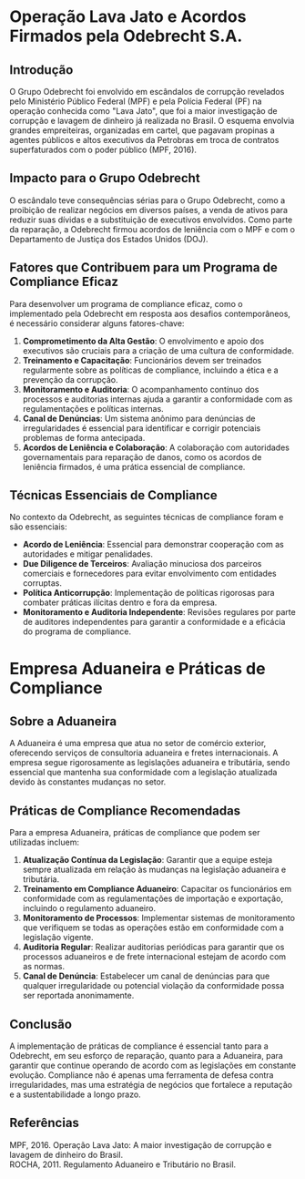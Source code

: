 # Operação Lava Jato e Acordos Firmados pela Odebrecht S.A.

## Introdução
O Grupo Odebrecht foi envolvido em escândalos de corrupção revelados pelo Ministério Público Federal (MPF) e pela Polícia Federal (PF) na operação conhecida como "Lava Jato", que foi a maior investigação de corrupção e lavagem de dinheiro já realizada no Brasil. O esquema envolvia grandes empreiteiras, organizadas em cartel, que pagavam propinas a agentes públicos e altos executivos da Petrobras em troca de contratos superfaturados com o poder público (MPF, 2016).

## Impacto para o Grupo Odebrecht
O escândalo teve consequências sérias para o Grupo Odebrecht, como a proibição de realizar negócios em diversos países, a venda de ativos para reduzir suas dívidas e a substituição de executivos envolvidos. Como parte da reparação, a Odebrecht firmou acordos de leniência com o MPF e com o Departamento de Justiça dos Estados Unidos (DOJ).

## Fatores que Contribuem para um Programa de Compliance Eficaz
Para desenvolver um programa de compliance eficaz, como o implementado pela Odebrecht em resposta aos desafios contemporâneos, é necessário considerar alguns fatores-chave:

1. **Comprometimento da Alta Gestão**: O envolvimento e apoio dos executivos são cruciais para a criação de uma cultura de conformidade.
2. **Treinamento e Capacitação**: Funcionários devem ser treinados regularmente sobre as políticas de compliance, incluindo a ética e a prevenção da corrupção.
3. **Monitoramento e Auditoria**: O acompanhamento contínuo dos processos e auditorias internas ajuda a garantir a conformidade com as regulamentações e políticas internas.
4. **Canal de Denúncias**: Um sistema anônimo para denúncias de irregularidades é essencial para identificar e corrigir potenciais problemas de forma antecipada.
5. **Acordos de Leniência e Colaboração**: A colaboração com autoridades governamentais para reparação de danos, como os acordos de leniência firmados, é uma prática essencial de compliance.

## Técnicas Essenciais de Compliance
No contexto da Odebrecht, as seguintes técnicas de compliance foram e são essenciais:
- **Acordo de Leniência**: Essencial para demonstrar cooperação com as autoridades e mitigar penalidades.
- **Due Diligence de Terceiros**: Avaliação minuciosa dos parceiros comerciais e fornecedores para evitar envolvimento com entidades corruptas.
- **Política Anticorrupção**: Implementação de políticas rigorosas para combater práticas ilícitas dentro e fora da empresa.
- **Monitoramento e Auditoria Independente**: Revisões regulares por parte de auditores independentes para garantir a conformidade e a eficácia do programa de compliance.

# Empresa Aduaneira e Práticas de Compliance

## Sobre a Aduaneira
A Aduaneira é uma empresa que atua no setor de comércio exterior, oferecendo serviços de consultoria aduaneira e fretes internacionais. A empresa segue rigorosamente as legislações aduaneira e tributária, sendo essencial que mantenha sua conformidade com a legislação atualizada devido às constantes mudanças no setor.

## Práticas de Compliance Recomendadas
Para a empresa Aduaneira, práticas de compliance que podem ser utilizadas incluem:

1. **Atualização Contínua da Legislação**: Garantir que a equipe esteja sempre atualizada em relação às mudanças na legislação aduaneira e tributária.
2. **Treinamento em Compliance Aduaneiro**: Capacitar os funcionários em conformidade com as regulamentações de importação e exportação, incluindo o regulamento aduaneiro.
3. **Monitoramento de Processos**: Implementar sistemas de monitoramento que verifiquem se todas as operações estão em conformidade com a legislação vigente.
4. **Auditoria Regular**: Realizar auditorias periódicas para garantir que os processos aduaneiros e de frete internacional estejam de acordo com as normas.
5. **Canal de Denúncia**: Estabelecer um canal de denúncias para que qualquer irregularidade ou potencial violação da conformidade possa ser reportada anonimamente.

## Conclusão
A implementação de práticas de compliance é essencial tanto para a Odebrecht, em seu esforço de reparação, quanto para a Aduaneira, para garantir que continue operando de acordo com as legislações em constante evolução. Compliance não é apenas uma ferramenta de defesa contra irregularidades, mas uma estratégia de negócios que fortalece a reputação e a sustentabilidade a longo prazo.

## Referências
MPF, 2016. Operação Lava Jato: A maior investigação de corrupção e lavagem de dinheiro do Brasil.  
ROCHA, 2011. Regulamento Aduaneiro e Tributário no Brasil.
